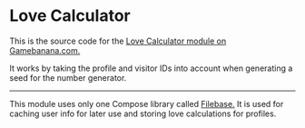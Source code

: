 # Love Calculator

This is the source code for the [Love Calculator module on Gamebanana.com.](https://gamebanana.com/apps/519)

It works by taking the profile and visitor IDs into account when generating a seed for the number generator.

---

This module uses only one Compose library called [Filebase.](https://github.com/filebase/Filebase) It is used for caching user info for later use and storing love calculations for profiles.